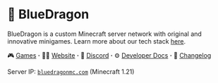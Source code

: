 # 🐲 BlueDragon
BlueDragon is a custom Minecraft server network with original and innovative minigames. 
Learn more about our tech stack [here](https://bluedragonmc.com/blog/2023-12-13-technical-details).

🎮 [Games](https://bluedragonmc.com/games) **·**
👨‍💻 [Website](https://bluedragonmc.com) **·**
💬 [Discord](https://bluedragonmc.com/discord) **·**
⚙ [Developer Docs](https://developer.bluedragonmc.com) **·**
📜 [Changelog](https://bluedragonmc.com/page/changelog)

Server IP: [`bluedragonmc.com`](https://bluedragonmc.com/join) (Minecraft 1.21)
